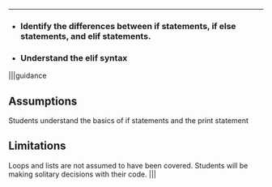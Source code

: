 ----------

* ### Identify the differences between if statements, if else statements, and elif statements.
* ### Understand the elif syntax

|||guidance
## Assumptions
Students understand the basics of if statements and the print statement

## Limitations
Loops and lists are not assumed to have been covered. Students will be making solitary decisions with their code.
|||